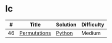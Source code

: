 # lc


| # | Title | Solution | Difficulty |
|---| ----- | -------- | ---------- |
|46|[Permutations](https://leetcode.com/problems/permutations/)| [Python]()|Medium|
